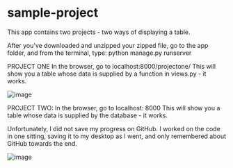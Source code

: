 # sample-project

This app contains two projects - two ways of displaying a table.

After you've downloaded and unzipped your zipped file, go to the app folder, and from the terminal, type: python manage.py runserver

PROJECT ONE In the browser, go to localhost:8000/projectone/ This will show you a table whose data is supplied by a function in views.py - it works.

![image](https://user-images.githubusercontent.com/20213366/29391713-30c80f42-82c7-11e7-8a33-f85c27a62a6a.png)


PROJECT TWO: 
In the browser, go to localhost: 8000
This will show you a table whose data is supplied by the database - it works. 

Unfortunately, I did not save my progress on GitHub.  I worked on the code in one sitting, saving it to my desktop as I went, and only remembered about GitHub towards the end. 

![image](https://user-images.githubusercontent.com/20213366/29391709-29f8235a-82c7-11e7-9374-57f91f0cae64.png)


